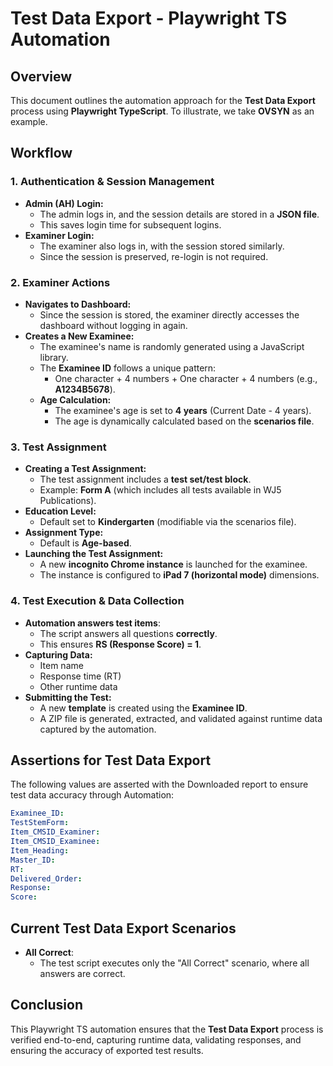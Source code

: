 # Test Data Export - Playwright TS Automation

## Overview
This document outlines the automation approach for the **Test Data Export** process using **Playwright TypeScript**. To illustrate, we take **OVSYN** as an example.

## Workflow

### 1. Authentication & Session Management
- **Admin (AH) Login:**
  - The admin logs in, and the session details are stored in a **JSON file**.
  - This saves login time for subsequent logins.
- **Examiner Login:**
  - The examiner also logs in, with the session stored similarly.
  - Since the session is preserved, re-login is not required.

### 2. Examiner Actions
- **Navigates to Dashboard:**
  - Since the session is stored, the examiner directly accesses the dashboard without logging in again.
- **Creates a New Examinee:**
  - The examinee's name is randomly generated using a JavaScript library.
  - The **Examinee ID** follows a unique pattern: 
    - One character + 4 numbers + One character + 4 numbers (e.g., **A1234B5678**).
  - **Age Calculation:**
    - The examinee's age is set to **4 years** (Current Date - 4 years).
    - The age is dynamically calculated based on the **scenarios file**.

### 3. Test Assignment
- **Creating a Test Assignment:**
  - The test assignment includes a **test set/test block**.
  - Example: **Form A** (which includes all tests available in WJ5 Publications).
- **Education Level:**
  - Default set to **Kindergarten** (modifiable via the scenarios file).
- **Assignment Type:**
  - Default is **Age-based**.
- **Launching the Test Assignment:**
  - A new **incognito Chrome instance** is launched for the examinee.
  - The instance is configured to **iPad 7 (horizontal mode)** dimensions.

### 4. Test Execution & Data Collection
- **Automation answers test items**:
  - The script answers all questions **correctly**.
  - This ensures **RS (Response Score) = 1**.
- **Capturing Data:**
  - Item name
  - Response time (RT)
  - Other runtime data
- **Submitting the Test:**
  - A new **template** is created using the **Examinee ID**.
  - A ZIP file is generated, extracted, and validated against runtime data captured by the automation.

## Assertions for Test Data Export
The following values are asserted with the Downloaded report to ensure test data accuracy through Automation:

```yaml
Examinee_ID:
TestStemForm:
Item_CMSID_Examiner:
Item_CMSID_Examinee:
Item_Heading:
Master_ID:
RT:
Delivered_Order:
Response:
Score:
```

## Current Test Data Export Scenarios
- **All Correct**: 
  - The test script executes only the "All Correct" scenario, where all answers are correct.

## Conclusion
This Playwright TS automation ensures that the **Test Data Export** process is verified end-to-end, capturing runtime data, validating responses, and ensuring the accuracy of exported test results.
